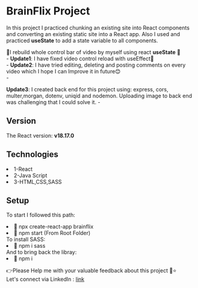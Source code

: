 # BrainFlix Project

In this project I practiced chunking an existing
site into React components and converting an
existing static site into a React app.
Also I used and practiced **useState** to add a
state variable to all components.

📢I rebuild whole control bar of video by myself
using react **useState** 🎉<br/> -
**Update1**: I have fixed video control reload with useEffect🥳<br/> -
**Update2**: I have tried editing, deleting and posting comments on every video which I hope I can Improve it in future😊<br/> -

**Update3**: I created back end for this project using: express, cors, multer,morgan, dotenv, uniqid and nodemon. Uploading image to back end was challenging that I could solve it. -

## Version

The React version: **v18.17.0**

## Technologies

<li>1-React</li>
<li>2-Java Script</li>
<li>3-HTML,CSS,SASS</li>

## Setup

To start I followed this path:

<li>📝 npx create-react-app brainflix</li>
<li>📝 npm start (From Root Folder)</li>
To install SASS:

<li>📝 npm i sass</li>
And to bring back the libray:

<li>📝 npm i

👉Please Help me with your valuable feedback about this project 🙂⭐</br>
Let's connect via LinkedIn : [link](https://www.linkedin.com/in/fatemeh-bagherzad/)

